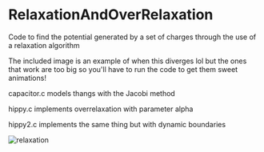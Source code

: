 # RelaxationAndOverRelaxation
Code to find the potential generated by a set of charges through the use of a relaxation algorithm

The included image is an example of when this diverges lol but the ones that work are too big so you'll have to run the code to get them sweet animations!

capacitor.c models thangs with the Jacobi method

hippy.c implements overrelaxation with parameter alpha

hippy2.c implements the same thing but with dynamic boundaries

![relaxation](https://github.com/o-b-o/RelaxationAndOverRelaxation/blob/main/capRelax.gif)

